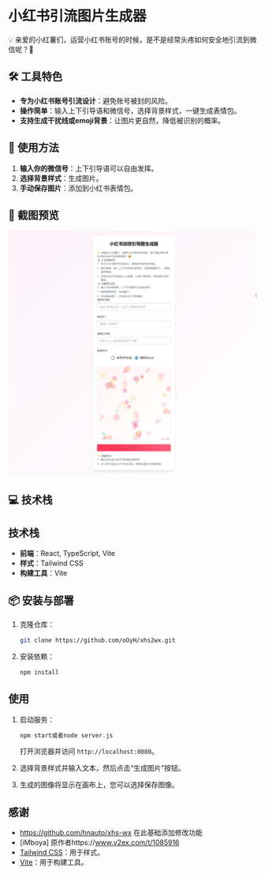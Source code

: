 # 小红书引流图片生成器

💡 亲爱的小红薯们，运营小红书账号的时候，是不是经常头疼如何安全地引流到微信呢？🤔

## 🛠️ 工具特色

- **专为小红书账号引流设计**：避免账号被封的风险。
- **操作简单**：输入上下引导语和微信号，选择背景样式，一键生成表情包。
- **支持生成干扰线或emoji背景**：让图片更自然，降低被识别的概率。

## 📝 使用方法

1. **输入你的微信号**：上下引导语可以自由发挥。
2. **选择背景样式**：生成图片。
3. **手动保存图片**：添加到小红书表情包。

## 📸 截图预览

![小红书引流图片生成器](./screenshot.png) 

## 💻 技术栈

## 技术栈

- **前端**：React, TypeScript, Vite
- **样式**：Tailwind CSS
- **构建工具**：Vite


## 📦 安装与部署

1. 克隆仓库：
   ```bash
   git clone https://github.com/oOyH/xhs2wx.git

2. 安装依赖：

   ```bash
   npm install
   ```

## 使用

1. 启动服务：

   ```bash
   npm start或者node server.js
   ```

   打开浏览器并访问 `http://localhost:8080`。

2. 选择背景样式并输入文本，然后点击“生成图片”按钮。

3. 生成的图像将显示在画布上，您可以选择保存图像。

## 感谢
- https://github.com/hnauto/xhs-wx 在此基础添加修改功能
- [iMboya] 原作者https://www.v2ex.com/t/1085916
- [Tailwind CSS](https://tailwindcss.com/)：用于样式。
- [Vite](https://vitejs.dev/)：用于构建工具。
